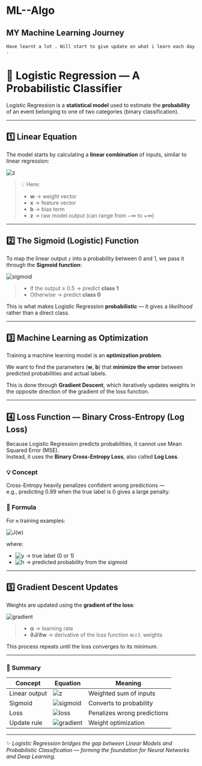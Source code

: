 # ML--Algo

## MY Machine Learning Journey 

``` Started my ML journey on the 1st of october . 
Have learnt a lot . Will start to give update on what i learn each day .
```
# 🧮 Logistic Regression — A Probabilistic Classifier

Logistic Regression is a **statistical model** used to estimate the **probability** of an event belonging to one of two categories (binary classification).

---

## 1️⃣ Linear Equation

The model starts by calculating a **linear combination** of inputs, similar to linear regression:

![z](https://latex.codecogs.com/svg.image?\bg_white%20z=\mathbf{w}\cdot\mathbf{x}+b)

> 💡 Here:
> - **w** → weight vector  
> - **x** → feature vector  
> - **b** → bias term  
> - **z** → raw model output (can range from −∞ to +∞)

---

## 2️⃣ The Sigmoid (Logistic) Function

To map the linear output `z` into a probability between 0 and 1, we pass it through the **Sigmoid function**:

![sigmoid](https://latex.codecogs.com/svg.image?\bg_white%20\sigma(z)=\frac{1}{1+e^{-z}})

> - If the output ≥ 0.5 → predict **class 1**
> - Otherwise → predict **class 0**

This is what makes Logistic Regression **probabilistic** — it gives a *likelihood* rather than a direct class.

---

## 3️⃣ Machine Learning as Optimization

Training a machine learning model is an **optimization problem**.

We want to find the parameters (**w**, **b**) that **minimize the error** between predicted probabilities and actual labels.

This is done through **Gradient Descent**, which iteratively updates weights in the opposite direction of the gradient of the loss function.

---

## 4️⃣ Loss Function — Binary Cross-Entropy (Log Loss)

Because Logistic Regression predicts probabilities, it cannot use Mean Squared Error (MSE).  
Instead, it uses the **Binary Cross-Entropy Loss**, also called **Log Loss**.

### 💡 Concept

Cross-Entropy heavily penalizes confident wrong predictions —  
e.g., predicting 0.99 when the true label is 0 gives a large penalty.

### 📘 Formula

For `m` training examples:

![J(w)](https://latex.codecogs.com/svg.image?\bg_white%20J(\mathbf{w})=-\frac{1}{m}\sum_{i=1}^{m}\left[y^{(i)}\log(h_{\mathbf{w}}(\mathbf{x}^{(i)}))+(1-y^{(i)})\log(1-h_{\mathbf{w}}(\mathbf{x}^{(i)}))\right])

where:

- ![y](https://latex.codecogs.com/svg.image?\bg_white%20y^{(i)}) → true label (0 or 1)  
- ![h](https://latex.codecogs.com/svg.image?\bg_white%20h_{\mathbf{w}}(\mathbf{x}^{(i)})) → predicted probability from the sigmoid

---

## 5️⃣ Gradient Descent Updates

Weights are updated using the **gradient of the loss**:

![gradient](https://latex.codecogs.com/svg.image?\bg_white%20\mathbf{w}:=\mathbf{w}-\alpha\frac{\partial{J(\mathbf{w})}}{\partial{\mathbf{w}}})

> - **α** → learning rate  
> - **∂J/∂w** → derivative of the loss function w.r.t. weights  

This process repeats until the loss converges to its minimum.

---

### 🧠 Summary

| Concept       | Equation                                                                                                                                                                                                         | Meaning                     |
| ------------- | ---------------------------------------------------------------------------------------------------------------------------------------------------------------------------------------------------------------- | --------------------------- |
| Linear output | ![z](https://latex.codecogs.com/svg.image?\bg_white%20z=\mathbf{w}\cdot\mathbf{x}+b)                                                                                                                             | Weighted sum of inputs      |
| Sigmoid       | ![sigmoid](https://latex.codecogs.com/svg.image?\bg_white%20\sigma(z)=\frac{1}{1+e^{-z}})                                                                                                                        | Converts to probability     |
| Loss          | ![loss](https://latex.codecogs.com/svg.image?\bg_white%20J(\mathbf{w})=-\frac{1}{m}\sum_{i=1}^{m}\left[y^{(i)}\log(h_{\mathbf{w}}(\mathbf{x}^{(i)}))+(1-y^{(i)})\log(1-h_{\mathbf{w}}(\mathbf{x}^{(i)}))\right]) | Penalizes wrong predictions |
| Update rule   | ![gradient](https://latex.codecogs.com/svg.image?\bg_white%20\mathbf{w}:=\mathbf{w}-\alpha\frac{\partial{J(\mathbf{w})}}{\partial{\mathbf{w}}})                                                                  | Weight optimization         |

---

✨ *Logistic Regression bridges the gap between Linear Models and Probabilistic Classification — forming the foundation for Neural Networks and Deep Learning.*


